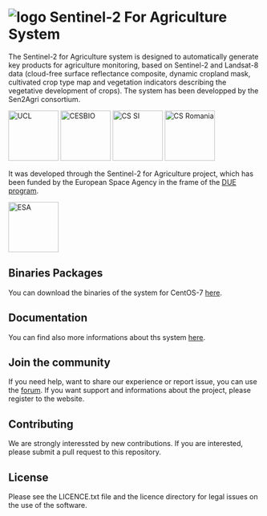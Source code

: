 # ![logo](http://www.esa-sen2agri.org/wp-content/uploads/2017/03/sen2agri-logo-small.png) Sentinel-2 For Agriculture System

The Sentinel-2 for Agriculture system is designed to automatically generate key products for agriculture monitoring, based on Sentinel-2 and Landsat-8 data (cloud-free surface reflectance composite, dynamic cropland mask, cultivated crop type map and vegetation indicators describing the vegetative development of crops). The system has been developped by the Sen2Agri consortium.

<img src="http://www.esa-sen2agri.org/wp-content/uploads/logos/Logo-UCL.jpg" alt="UCL" width="100"/>
<img src="http://www.esa-sen2agri.org/wp-content/uploads/logos/Logo-Cesbio.jpg" alt="CESBIO" width="100"/>
<img src="http://www.esa-sen2agri.org/wp-content/uploads/logos/Logo-CS.jpg" alt="CS SI" width="100"/>
<img src="http://www.esa-sen2agri.org/wp-content/uploads/logos/Logo-CS-Ro.jpg" alt="CS Romania" width="100"/>

It was developed through the Sentinel-2 for Agriculture project, which has been funded by the European Space Agency  in the frame of the  [DUE program](http://due.esrin.esa.int/).

<img src="http://www.esa.int/esalogo/images/downloads/Logo_Solid/Office_presentation/08_logo_solid_dark_blue.bmp" alt="ESA" width="100"/>

## Binaries Packages

You can download the binaries of the system for CentOS-7 [here](http://www.esa-sen2agri.org/resources/software). 

## Documentation

You can find also more informations about ths system [here](http://www.esa-sen2agri.org/resources/technical-documents).

## Join the community

If you need help, want to share our experience or report issue, you can use the [forum](http://www.esa-sen2agri.org/forum/). If you want support and informations about the project, please register to the website. 

## Contributing

We are strongly interessted by new contributions. If you are interested, please submit a pull request to this repository. 

## License

Please see the LICENCE.txt file and the licence directory for legal issues on the use of the software.

